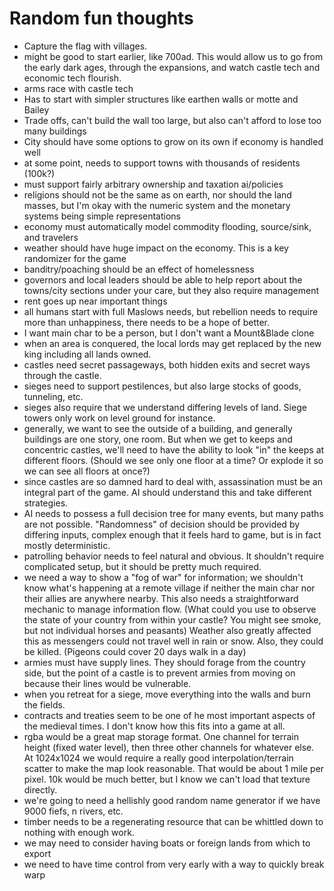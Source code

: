 # Random fun thoughts

* Capture the flag with villages. 
* might be good to start earlier, like 700ad. This would allow us to go from the early dark ages, through the expansions, and watch castle tech and economic tech flourish. 
* arms race with castle tech
* Has to start with simpler structures like earthen walls or motte and Bailey
* Trade offs, can't build the wall too large, but also can't afford to lose too many buildings
* City should have some options to grow on its own if economy is handled well
* at some point, needs to support towns with thousands of residents (100k?)
* must support fairly arbitrary ownership and taxation ai/policies
* religions should not be the same as on earth, nor should the land masses, but I'm okay with the numeric system and the monetary systems being simple representations
* economy must automatically model commodity flooding, source/sink, and travelers
* weather should have huge impact on the economy. This is a key randomizer for the game
* banditry/poaching should be an effect of homelessness
* governors and local leaders should be able to help report about the towns/city sections under your care, but they also require management
* rent goes up near important things
* all humans start with full Maslows needs, but rebellion needs to require more than unhappiness, there needs to be a hope of better. 
* I want main char to be a person, but I don't want a Mount&Blade clone
* when an area is conquered, the local lords may get replaced by the new king including all lands owned. 
* castles need secret passageways, both hidden exits and secret ways through the castle. 
* sieges need to support pestilences, but also large stocks of goods, tunneling, etc. 
* sieges also require that we understand differing levels of land. Siege towers only work on level ground for instance. 
* generally, we want to see the outside of a building, and generally buildings are one story, one room. But when we get to keeps and concentric castles, we'll need to have the ability to look "in" the keeps at different floors. (Should we see only one floor at a time? Or explode it so we can see all floors at once?)
* since castles are so damned hard to deal with, assassination must be an integral part of the game. AI should understand this and take different strategies. 
* AI needs to possess a full decision tree for many events, but many paths are not possible. "Randomness" of decision should be provided by differing inputs, complex enough that it feels hard to game, but is in fact mostly deterministic.  
* patrolling behavior needs to feel natural and obvious. It shouldn't require complicated setup, but it should be pretty much required. 
* we need a way to show a "fog of war" for information; we shouldn't know what's happening at a remote village if neither the main char nor their allies are anywhere nearby. This also needs a straightforward mechanic to manage information flow. (What could you use to observe the state of your country from within your castle? You might see smoke, but not individual horses and peasants) Weather also greatly affected this as messengers could not travel well in rain or snow. Also, they could be killed. (Pigeons could cover 20 days walk in a day)
* armies must have supply lines. They should forage from the country side, but the point of a castle is to prevent armies from moving on because their lines would be vulnerable. 
* when you retreat for a siege, move everything into the walls and burn the fields. 
* contracts and treaties seem to be one of he most important aspects of the medieval times. I don't know how this fits into a game at all. 
* rgba would be a great map storage format. One channel for terrain height (fixed water level), then three other channels for whatever else. At 1024x1024 we would require a really good interpolation/terrain scatter to make the map look reasonable. That would be about 1 mile per pixel. 10k would be much better, but I know we can't load that texture directly. 
* we're going to need a hellishly good random name generator if we have 9000 fiefs, n rivers, etc. 
* timber needs to be a regenerating resource that can be whittled down to nothing with enough work. 
* we may need to consider having boats or foreign lands from which to export
* we need to have time control from very early with a way to quickly break warp
